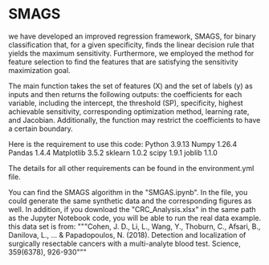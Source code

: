 # SMAGS


we have developed an improved regression framework, SMAGS, for binary classification that, for a given specificity, finds the linear decision rule that yields the maximum sensitivity. Furthermore, we employed the method for feature selection to find the features that are satisfying the sensitivity maximization goal.

The main function takes the set of features (X) and the set of labels (y) as inputs and then returns the following outputs: the coefficients for each variable, including the intercept, the threshold (SP), specificity, highest achievable sensitivity, corresponding optimization method, learning rate, and Jacobian. Additionally, the function may restrict the coefficients to have a certain boundary.

Here is the requirement to use this code:
Python 3.9.13
Numpy 1.26.4
Pandas 1.4.4
Matplotlib 3.5.2
sklearn 1.0.2
scipy 1.9.1
joblib 1.1.0

The details for all other requirements can be found in the environment.yml file. 

You can find the SMAGS algorithm in the "SMGAS.ipynb". In the file, you could generate the same synthetic data and the corresponding figures as well. 
In addition, if you download the "CRC_Analysis.xlsx" in the same path as the Jupyter Notebook code, you will be able to run the real data example. 
this data set is from:
"""Cohen, J. D., Li, L., Wang, Y., Thoburn, C., Afsari, B., Danilova, L., ... & Papadopoulos, N. (2018). 
Detection and localization of surgically resectable cancers with a multi-analyte blood test. Science, 359(6378), 926-930"""



